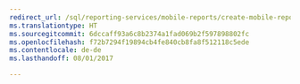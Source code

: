 ```yaml
--- 
redirect_url: /sql/reporting-services/mobile-reports/create-mobile-reports-with-sql-server-mobile-report-publisher
ms.translationtype: HT
ms.sourcegitcommit: 6dccaff93a6c8b2374a1fad069b2f597898802fc
ms.openlocfilehash: f72b7294f19894cb4fe840cb8fa8f512118c5ede
ms.contentlocale: de-de
ms.lasthandoff: 08/01/2017

--- 
```


